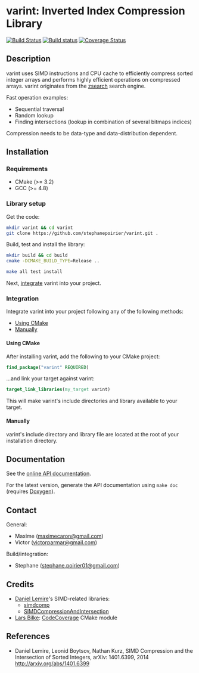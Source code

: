 # varint: Inverted Index Compression Library

[![Build Status](https://secure.travis-ci.org/stephanepoirier/varint.png?branch=master)](https://travis-ci.org/stephanepoirier/varint)
[![Build status](https://ci.appveyor.com/api/projects/status/ecovhm1nsc78blmd/branch/master?svg=true)](https://ci.appveyor.com/project/stephanepoirier/varint/branch/master)
[![Coverage Status](https://coveralls.io/repos/github/stephanepoirier/varint/badge.svg?branch=master)](https://coveralls.io/github/stephanepoirier/varint?branch=master)


## Description

varint uses SIMD instructions and CPU cache to efficiently compress sorted integer arrays and performs highly efficient operations on compressed arrays. varint originates from the [zsearch](https://github.com/victorparmar/zsearch) search engine.

Fast operation examples:
- Sequential traversal
- Random lookup
- Finding intersections (lookup in combination of several bitmaps indices)

Compression needs to be data-type and data-distribution dependent.


## Installation

### Requirements

- CMake (>= 3.2)
- GCC (>= 4.8)


### Library setup
Get the code:
```Bash
mkdir varint && cd varint
git clone https://github.com/stephanepoirier/varint.git .
```

Build, test and install the library:
```Bash
mkdir build && cd build
cmake -DCMAKE_BUILD_TYPE=Release ..

make all test install
```

Next, [integrate](#integration) varint into your project.


### Integration

Integrate varint into your project following any of the following methods:
- [Using CMake](#using-cmake)
- [Manually](#manually)


#### Using CMake

After installing varint, add the following to your CMake project:
```cmake
find_package("varint" REQUIRED)
```

...and link your target against varint:
```cmake
target_link_libraries(my_target varint)
```

This will make varint's include directories and library available to your target.


#### Manually

varint's include directory and library file are located at the root of your installation directory.


## Documentation

See the [online API documentation](https://stephanepoirier.github.io/varint/docs).

For the latest version, generate the API documentation using `make doc` (requires [Doxygen](www.doxygen.org/)).


## Contact

General:
- Maxime (maximecaron@gmail.com)
- Victor (victorparmar@gmail.com)

Build/integration:
- Stephane (stephane.poirier01@gmail.com)


## Credits

- [Daniel Lemire](https://github.com/lemire)'s SIMD-related libraries:
  - [simdcomp](https://github.com/lemire/simdcomp)
  - [SIMDCompressionAndIntersection](https://github.com/lemire/SIMDCompressionAndIntersection)
- [Lars Bilke](https://github.com/bilke):  [CodeCoverage](https://github.com/bilke/cmake-modules/blob/master/CodeCoverage.cmake) CMake module


## References
* Daniel Lemire, Leonid Boytsov, Nathan Kurz, SIMD Compression and the Intersection of Sorted Integers, arXiv: 1401.6399, 2014
http://arxiv.org/abs/1401.6399
